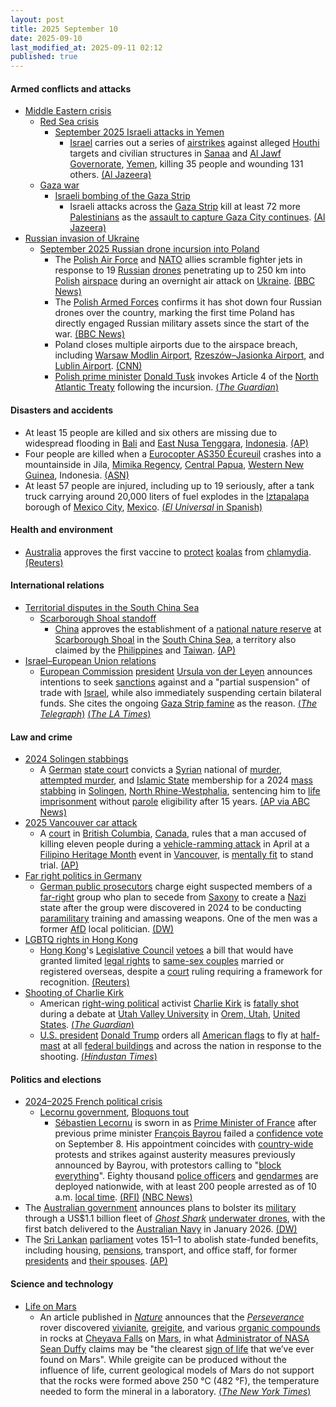 ```yaml
---
layout: post
title: 2025 September 10
date: 2025-09-10
last_modified_at: 2025-09-11 02:12
published: true
---
```



#### Armed conflicts and attacks

* [Middle Eastern crisis](https://en.wikipedia.org/wiki/Middle_Eastern_crisis_%282023%E2%80%93present%29 "Middle Eastern crisis (2023–present)")
  * [Red Sea crisis](https://en.wikipedia.org/wiki/Red_Sea_crisis "Red Sea crisis")
    * [September 2025 Israeli attacks in Yemen](https://en.wikipedia.org/wiki/September_2025_Israeli_attacks_in_Yemen "September 2025 Israeli attacks in Yemen")
      * [Israel](https://en.wikipedia.org/wiki/Israel "Israel") carries out a series of [airstrikes](https://en.wikipedia.org/wiki/Airstrike "Airstrike") against alleged [Houthi](https://en.wikipedia.org/wiki/Houthi "Houthi") targets and civilian structures in [Sanaa](https://en.wikipedia.org/wiki/Sanaa "Sanaa") and [Al Jawf Governorate](https://en.wikipedia.org/wiki/Al_Jawf_Governorate "Al Jawf Governorate"), [Yemen](https://en.wikipedia.org/wiki/Yemen "Yemen"), killing 35 people and wounding 131 others. [(Al Jazeera)](https://www.aljazeera.com/news/2025/9/10/israel-attacks-yemen-capital-report)
  * [Gaza war](https://en.wikipedia.org/wiki/Gaza_war "Gaza war")
    * [Israeli bombing of the Gaza Strip](https://en.wikipedia.org/wiki/Israeli_bombing_of_the_Gaza_Strip "Israeli bombing of the Gaza Strip")
      * Israeli attacks across the [Gaza Strip](https://en.wikipedia.org/wiki/Gaza_Strip "Gaza Strip") kill at least 72 more [Palestinians](https://en.wikipedia.org/wiki/Palestinians "Palestinians") as the [assault to capture Gaza City continues](https://en.wikipedia.org/wiki/2025_Gaza_City_offensive "2025 Gaza City offensive"). [(Al Jazeera)](https://www.aljazeera.com/news/liveblog/2025/9/10/live-israels-deadly-attack-on-hamas-in-qatar-draws-global-condemnation)
* [Russian invasion of Ukraine](https://en.wikipedia.org/wiki/Russian_invasion_of_Ukraine "Russian invasion of Ukraine")
  * [September 2025 Russian drone incursion into Poland](https://en.wikipedia.org/wiki/September_2025_Russian_drone_incursion_into_Poland "September 2025 Russian drone incursion into Poland")
    * The [Polish Air Force](https://en.wikipedia.org/wiki/Polish_Air_Force "Polish Air Force") and [NATO](https://en.wikipedia.org/wiki/NATO "NATO") allies scramble fighter jets in response to 19 [Russian](https://en.wikipedia.org/wiki/Russian_Armed_Forces "Russian Armed Forces") [drones](https://en.wikipedia.org/wiki/Unmanned_aerial_vehicle "Unmanned aerial vehicle") penetrating up to 250 km into [Polish](https://en.wikipedia.org/wiki/Poland "Poland") [airspace](https://en.wikipedia.org/wiki/Airspace "Airspace") during an overnight air attack on [Ukraine](https://en.wikipedia.org/wiki/Ukraine "Ukraine"). [(BBC News)](https://www.bbc.com/news/articles/c147065pzdzo)
    * The [Polish Armed Forces](https://en.wikipedia.org/wiki/Polish_Armed_Forces "Polish Armed Forces") confirms it has shot down four Russian drones over the country, marking the first time Poland has directly engaged Russian military assets since the start of the war. [(BBC News)](https://www.bbc.co.uk/news/articles/c147065pzdzo)
    * Poland closes multiple airports due to the airspace breach, including [Warsaw Modlin Airport](https://en.wikipedia.org/wiki/Warsaw_Modlin_Airport "Warsaw Modlin Airport"), [Rzeszów–Jasionka Airport](https://en.wikipedia.org/wiki/Rzesz%C3%B3w%E2%80%93Jasionka_Airport "Rzeszów–Jasionka Airport"), and [Lublin Airport](https://en.wikipedia.org/wiki/Lublin_Airport "Lublin Airport"). [(CNN)](https://www.cnn.com/2025/09/09/europe/poland-scramble-jets-russian-drone-reports-intl-hnk-ml)
    * [Polish prime minister](https://en.wikipedia.org/wiki/Prime_Minister_of_Poland "Prime Minister of Poland") [Donald Tusk](https://en.wikipedia.org/wiki/Donald_Tusk "Donald Tusk") invokes Article 4 of the [North Atlantic Treaty](https://en.wikipedia.org/wiki/North_Atlantic_Treaty "North Atlantic Treaty") following the incursion. [(*The Guardian*)](https://www.theguardian.com/world/live/2025/sep/10/poland-pm-condemns-repeated-violation-of-airspace-amid-russian-attack-on-ukraine-follow-live?CMP=share_btn_url&page=with%3Ablock-68c136898f084b00adb68014#block-68c136898f084b00adb68014)

#### Disasters and accidents

* At least 15 people are killed and six others are missing due to widespread flooding in [Bali](https://en.wikipedia.org/wiki/Bali "Bali") and [East Nusa Tenggara](https://en.wikipedia.org/wiki/East_Nusa_Tenggara "East Nusa Tenggara"), [Indonesia](https://en.wikipedia.org/wiki/Indonesia "Indonesia"). [(AP)](https://apnews.com/article/indonesia-bali-east-nusa-tenggara-flash-floods-d2a52193bb574138faeaa88a11f441d0)
* Four people are killed when a [Eurocopter AS350 Écureuil](https://en.wikipedia.org/wiki/Eurocopter_AS350_%C3%89cureuil "Eurocopter AS350 Écureuil") crashes into a mountainside in Jila, [Mimika Regency](https://en.wikipedia.org/wiki/Mimika_Regency "Mimika Regency"), [Central Papua](https://en.wikipedia.org/wiki/Central_Papua "Central Papua"), [Western New Guinea](https://en.wikipedia.org/wiki/Western_New_Guinea "Western New Guinea"), Indonesia. [(ASN)](https://asn.flightsafety.org/wikibase/544007)
* At least 57 people are injured, including up to 19 seriously, after a tank truck carrying around 20,000 liters of fuel explodes in the [Iztapalapa](https://en.wikipedia.org/wiki/Iztapalapa "Iztapalapa") borough of [Mexico City](https://en.wikipedia.org/wiki/Mexico_City "Mexico City"), [Mexico](https://en.wikipedia.org/wiki/Mexico "Mexico"). [(*El Universal* in Spanish)](https://www.eluniversal.com.mx/metropoli/explosion-de-pipa-de-gas-en-puente-de-la-concordia-en-iztapalapa-deja-al-menos-18-heridos-sigue-aqui-la-cobertura/)

#### Health and environment

* [Australia](https://en.wikipedia.org/wiki/Australia "Australia") approves the first vaccine to [protect](https://en.wikipedia.org/wiki/Koala_conservation "Koala conservation") [koalas](https://en.wikipedia.org/wiki/Koala "Koala") from [chlamydia](https://en.wikipedia.org/wiki/Chlamydia "Chlamydia"). [(Reuters)](https://www.reuters.com/business/healthcare-pharmaceuticals/australia-approves-first-vaccine-save-koalas-chlamydia-2025-09-10/)

#### International relations

* [Territorial disputes in the South China Sea](https://en.wikipedia.org/wiki/Territorial_disputes_in_the_South_China_Sea "Territorial disputes in the South China Sea")
  * [Scarborough Shoal standoff](https://en.wikipedia.org/wiki/Scarborough_Shoal_standoff "Scarborough Shoal standoff")
    * [China](https://en.wikipedia.org/wiki/China "China") approves the establishment of a [national nature reserve](https://en.wikipedia.org/wiki/List_of_national_nature_reserves_of_China "List of national nature reserves of China") at [Scarborough Shoal](https://en.wikipedia.org/wiki/Scarborough_Shoal "Scarborough Shoal") in the [South China Sea](https://en.wikipedia.org/wiki/South_China_Sea "South China Sea"), a territory also claimed by the [Philippines](https://en.wikipedia.org/wiki/Philippines "Philippines") and [Taiwan](https://en.wikipedia.org/wiki/Taiwan "Taiwan"). [(AP)](https://apnews.com/article/china-philippines-scarborough-shoal-nature-reserve-6131d2bd2bc54c53546481609c7ac67c)
* [Israel–European Union relations](https://en.wikipedia.org/wiki/Israel%E2%80%93European_Union_relations "Israel–European Union relations")
  * [European Commission](https://en.wikipedia.org/wiki/European_Commission "European Commission") [president](https://en.wikipedia.org/wiki/President_of_the_European_Commission "President of the European Commission") [Ursula von der Leyen](https://en.wikipedia.org/wiki/Ursula_von_der_Leyen "Ursula von der Leyen") announces intentions to seek [sanctions](https://en.wikipedia.org/wiki/List_of_sanctions_involving_Israel "List of sanctions involving Israel") against and a "partial suspension" of trade with [Israel](https://en.wikipedia.org/wiki/Israel "Israel"), while also immediately suspending certain bilateral funds. She cites the ongoing [Gaza Strip famine](https://en.wikipedia.org/wiki/Gaza_Strip_famine "Gaza Strip famine") as the reason. [(*The Telegraph*)](https://www.telegraph.co.uk/world-news/2025/09/10/von-der-leyen-begs-eu-governments-punish-israel-famine-gaza/) [(*The LA Times*)](https://www.latimes.com/world-nation/story/2025-09-10/von-der-leyen-proposes-bolder-eu-sanctions-against-israel-over-the-war-in-gaza)

#### Law and crime

* [2024 Solingen stabbings](https://en.wikipedia.org/wiki/2024_Solingen_stabbings "2024 Solingen stabbings")
  * A [German](https://en.wikipedia.org/wiki/Germany "Germany") [state court](https://en.wikipedia.org/wiki/Judiciary_of_Germany "Judiciary of Germany") convicts a [Syrian](https://en.wikipedia.org/wiki/Syrians_in_Germany "Syrians in Germany") national of [murder](https://en.wikipedia.org/wiki/Murder_in_German_law "Murder in German law"), [attempted murder](https://en.wikipedia.org/wiki/Attempted_murder "Attempted murder"), and [Islamic State](https://en.wikipedia.org/wiki/Islamic_State "Islamic State") membership for a 2024 [mass stabbing](https://en.wikipedia.org/wiki/Mass_stabbing "Mass stabbing") in [Solingen](https://en.wikipedia.org/wiki/Solingen "Solingen"), [North Rhine-Westphalia](https://en.wikipedia.org/wiki/North_Rhine-Westphalia "North Rhine-Westphalia"), sentencing him to [life imprisonment](https://en.wikipedia.org/wiki/Life_imprisonment_in_Germany "Life imprisonment in Germany") without [parole](https://en.wikipedia.org/wiki/Parole "Parole") eligibility after 15 years. [(AP via ABC News)](https://abcnews.go.com/International/wireStory/suspect-convicted-murder-knife-attack-german-festival-sentenced-125428388)
* [2025 Vancouver car attack](https://en.wikipedia.org/wiki/2025_Vancouver_car_attack "2025 Vancouver car attack")
  * A [court](https://en.wikipedia.org/wiki/Court_system_of_Canada "Court system of Canada") in [British Columbia](https://en.wikipedia.org/wiki/British_Columbia "British Columbia"), [Canada](https://en.wikipedia.org/wiki/Canada "Canada"), rules that a man accused of killing eleven people during a [vehicle-ramming attack](https://en.wikipedia.org/wiki/Vehicle-ramming_attack "Vehicle-ramming attack") in April at a [Filipino Heritage Month](https://en.wikipedia.org/wiki/Filipino_Heritage_Month "Filipino Heritage Month") event in [Vancouver](https://en.wikipedia.org/wiki/Vancouver "Vancouver"), is [mentally fit](https://en.wikipedia.org/wiki/Competence_%28law%29 "Competence (law)") to stand trial. [(AP)](https://apnews.com/article/vancouver-car-ramming-kaiji-adam-lo-trial-4302048f564253d9722d1563fc14f12b)
* [Far right politics in Germany](https://en.wikipedia.org/wiki/Far-right_politics_in_Germany_%281945%E2%80%93present%29 "Far-right politics in Germany (1945–present)")
  * [German public prosecutors](https://en.wikipedia.org/wiki/Public_Prosecutor_General_%28Germany%29 "Public Prosecutor General (Germany)") charge eight suspected members of a [far-right](https://en.wikipedia.org/wiki/Far-right_politics "Far-right politics") group who plan to secede from [Saxony](https://en.wikipedia.org/wiki/Saxony "Saxony") to create a [Nazi](https://en.wikipedia.org/wiki/Neo-Nazism "Neo-Nazism") state after the group were discovered in 2024 to be conducting [paramilitary](https://en.wikipedia.org/wiki/Paramilitary "Paramilitary") training and amassing weapons. One of the men was a former [AfD](https://en.wikipedia.org/wiki/Alternative_for_Germany "Alternative for Germany") local politician. [(DW)](https://www.dw.com/en/german-extremists-charged-with-planning-neo-nazi-state/a-73953237)
* [LGBTQ rights in Hong Kong](https://en.wikipedia.org/wiki/LGBTQ_rights_in_Hong_Kong "LGBTQ rights in Hong Kong")
  * [Hong Kong](https://en.wikipedia.org/wiki/Hong_Kong "Hong Kong")'s [Legislative Council](https://en.wikipedia.org/wiki/Legislative_Council_of_Hong_Kong "Legislative Council of Hong Kong") [vetoes](https://en.wikipedia.org/wiki/Veto "Veto") a bill that would have granted limited [legal rights](https://en.wikipedia.org/wiki/Recognition_of_same-sex_unions_in_Hong_Kong "Recognition of same-sex unions in Hong Kong") to [same-sex couples](https://en.wikipedia.org/wiki/Same-sex_couples "Same-sex couples") married or registered overseas, despite a [court](https://en.wikipedia.org/wiki/Judiciary_of_Hong_Kong "Judiciary of Hong Kong") ruling requiring a framework for recognition. [(Reuters)](https://www.reuters.com/business/healthcare-pharmaceuticals/hong-kong-lawmakers-veto-bill-same-sex-partnerships-2025-09-10/)
* [Shooting of Charlie Kirk](https://en.wikipedia.org/wiki/Shooting_of_Charlie_Kirk "Shooting of Charlie Kirk")
  * American [right-wing political](https://en.wikipedia.org/wiki/Right-wing_politics_in_the_United_States "Right-wing politics in the United States") activist [Charlie Kirk](https://en.wikipedia.org/wiki/Charlie_Kirk "Charlie Kirk") is [fatally shot](https://en.wikipedia.org/wiki/Assassination "Assassination") during a debate at [Utah Valley University](https://en.wikipedia.org/wiki/Utah_Valley_University "Utah Valley University") in [Orem, Utah](https://en.wikipedia.org/wiki/Orem%2C_Utah "Orem, Utah"), [United States](https://en.wikipedia.org/wiki/United_States "United States"). [(*The Guardian*)](https://www.theguardian.com/us-news/2025/sep/10/charlie-kirk-shot-utah)
  * [U.S. president](https://en.wikipedia.org/wiki/President_of_the_United_States "President of the United States") [Donald Trump](https://en.wikipedia.org/wiki/Donald_Trump "Donald Trump") orders all [American flags](https://en.wikipedia.org/wiki/Flag_of_the_United_States "Flag of the United States") to fly at [half-mast](https://en.wikipedia.org/wiki/Half-mast "Half-mast") at all [federal buildings](https://en.wikipedia.org/wiki/Federal_buildings_in_the_United_States "Federal buildings in the United States") and across the nation in response to the shooting. [(*Hindustan Times*)](https://www.hindustantimes.com/world-news/donald-trump-orders-flags-at-half-staff-across-us-for-patriot-kirk-101757539356059.html)

#### Politics and elections

* [2024–2025 French political crisis](https://en.wikipedia.org/wiki/2024%E2%80%932025_French_political_crisis "2024–2025 French political crisis")
  * [Lecornu government](https://en.wikipedia.org/wiki/Lecornu_government "Lecornu government"), [Bloquons tout](https://en.wikipedia.org/wiki/Bloquons_tout "Bloquons tout")
    * [Sébastien Lecornu](https://en.wikipedia.org/wiki/S%C3%A9bastien_Lecornu "Sébastien Lecornu") is sworn in as [Prime Minister of France](https://en.wikipedia.org/wiki/Prime_Minister_of_France "Prime Minister of France") after previous prime minister [François Bayrou](https://en.wikipedia.org/wiki/Fran%C3%A7ois_Bayrou "François Bayrou") failed a [confidence vote](https://en.wikipedia.org/wiki/Confidence_vote "Confidence vote") on September 8. His appointment coincides with [country-wide](https://en.wikipedia.org/wiki/France "France") protests and strikes against austerity measures previously announced by Bayrou, with protestors calling to "[block everything](https://en.wikipedia.org/wiki/Bloquons_tout "Bloquons tout")". Eighty thousand [police officers](https://en.wikipedia.org/wiki/French_National_Police "French National Police") and [gendarmes](https://en.wikipedia.org/wiki/National_Gendarmerie "National Gendarmerie") are deployed nationwide, with at least 200 people arrested as of 10 a.m. [local time](https://en.wikipedia.org/wiki/Central_European_Summer_Time "Central European Summer Time"). [(RFI)](https://www.rfi.fr/en/france/20250910-france-hit-by-block-everything-protests-as-new-pm-lecornu-sworn-in) [(NBC News)](https://www.nbcnews.com/world/europe/block-everything-protests-france-macron-budget-cuts-rcna230265)
* The [Australian government](https://en.wikipedia.org/wiki/Australian_government "Australian government") announces plans to bolster its [military](https://en.wikipedia.org/wiki/Australia_Defence_Force "Australia Defence Force") through a US$1.1 billion fleet of *[Ghost Shark](https://en.wikipedia.org/wiki/Ghost_Shark_%28submarine%29 "Ghost Shark (submarine)")* [underwater drones](https://en.wikipedia.org/wiki/Unmanned_underwater_vehicle "Unmanned underwater vehicle"), with the first batch delivered to the [Australian Navy](https://en.wikipedia.org/wiki/Australian_Navy "Australian Navy") in January 2026. [(DW)](https://www.dw.com/en/australia-to-spend-11-billion-on-ghost-shark-drone-subs/a-73942165)
* The [Sri Lankan](https://en.wikipedia.org/wiki/Sri_Lanka "Sri Lanka") [parliament](https://en.wikipedia.org/wiki/Parliament_of_Sri_Lanka "Parliament of Sri Lanka") votes 151–1 to abolish state-funded benefits, including housing, [pensions](https://en.wikipedia.org/wiki/Pension "Pension"), transport, and office staff, for former [presidents](https://en.wikipedia.org/wiki/President_of_Sri_Lanka "President of Sri Lanka") and [their spouses](https://en.wikipedia.org/wiki/First_Lady_of_Sri_Lanka "First Lady of Sri Lanka"). [(AP)](https://apnews.com/article/sri-lanka-presidential-perks-funding-1808d8cc640b9b5a4631dd5fe89e5af6)

#### Science and technology

* [Life on Mars](https://en.wikipedia.org/wiki/Life_on_Mars "Life on Mars")
  * An article published in *[Nature](https://en.wikipedia.org/wiki/Nature_%28journal%29 "Nature (journal)")* announces that the *[Perseverance](https://en.wikipedia.org/wiki/Perseverance_%28rover%29 "Perseverance (rover)")* rover discovered [vivianite](https://en.wikipedia.org/wiki/Vivianite "Vivianite"), [greigite](https://en.wikipedia.org/wiki/Greigite "Greigite"), and various [organic compounds](https://en.wikipedia.org/wiki/Organic_compound "Organic compound") in rocks at [Cheyava Falls](https://en.wikipedia.org/wiki/Cheyava_Falls "Cheyava Falls") on [Mars](https://en.wikipedia.org/wiki/Mars "Mars"), in what [Administrator of NASA](https://en.wikipedia.org/wiki/Administrator_of_NASA "Administrator of NASA") [Sean Duffy](https://en.wikipedia.org/wiki/Sean_Duffy "Sean Duffy") claims may be "the clearest [sign of life](https://en.wikipedia.org/wiki/Biosignature "Biosignature") that we’ve ever found on Mars". While greigite can be produced without the influence of life, current geological models of Mars do not support that the rocks were formed above 250 °C (482 °F), the temperature needed to form the mineral in a laboratory. [(*The New York Times*)](https://www.nytimes.com/2025/09/10/science/mars-rock-nasa-perserverance.html)
